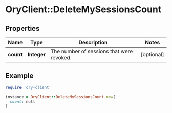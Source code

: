 # OryClient::DeleteMySessionsCount

## Properties

| Name | Type | Description | Notes |
| ---- | ---- | ----------- | ----- |
| **count** | **Integer** | The number of sessions that were revoked. | [optional] |

## Example

```ruby
require 'ory-client'

instance = OryClient::DeleteMySessionsCount.new(
  count: null
)
```

